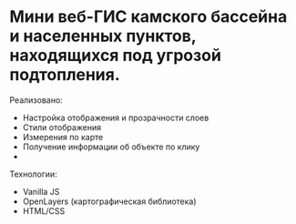 # Мини веб-ГИС камского бассейна и населенных пунктов, находящихся под угрозой подтопления.

Реализовано:
- Настройка отображения и прозрачности слоев
- Стили отображения
- Измерения по карте
- Получение информации об объекте по клику
-  
Технологии:
- Vanilla JS
- OpenLayers (картографическая библиотека)
- HTML/CSS
